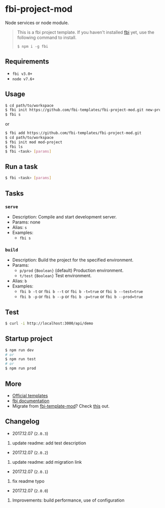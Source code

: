 # fbi-project-mod
Node services or node module.

> This is a fbi project template. If you haven't installed [fbi](https://github.com/AlloyTeam/fbi) yet, use the following command to install.
>
> `$ npm i -g fbi`
## Requirements
- `fbi v3.0+`
- `node v7.6+`

## Usage
```bash
$ cd path/to/workspace
$ fbi init https://github.com/fbi-templates/fbi-project-mod.git new-project  
$ fbi s                      
```

or

```bash
$ fbi add https://github.com/fbi-templates/fbi-project-mod.git
$ cd path/to/workspace
$ fbi init mod mod-project
$ fbi ls 
$ fbi <task> [params]
```

## Run a task
```bash
$ fbi <task> [params]
```

## Tasks

### `serve`
- Description: Compile and start development server.
- Params: none
- Alias: `s`
- Examples:
  - `fbi s`

### `build`
- Description: Build the project for the specified environment.
- Params:
  - `p/prod` `{Boolean}` (default) Production environment.
  - `t/test` `{Boolean}` Test environment.
- Alias: `b`
- Examples:
  - `fbi b -t` or `fbi b --t` or `fbi b -t=true` or `fbi b --test=true`
  - `fbi b -p` or `fbi b --p` or `fbi b -p=true` or `fbi b --prod=true`

## Test
```bash
$ curl -i http://localhost:3000/api/demo
```
## Startup project
```bash
$ npm run dev
# or
$ npm run test
# or
$ npm run prod
```
## More
- [Official templates](https://github.com/fbi-templates)
- [fbi documentation](https://neikvon.gitbooks.io/fbi/content/)
- Migrate from [fbi-template-mod](https://github.com/neikvon/fbi-template-mod)? Check [this](https://github.com/fbi-templates/fbi-task-migrate) out.

## Changelog

- 2017.12.07  (`2.0.3`)
1. update readme: add test description

- 2017.12.07  (`2.0.2`)
1. update readme: add migration link

- 2017.12.07  (`2.0.1`)
1. fix readme typo

- 2017.12.07  (`2.0.0`)
1. Improvements: build performance, use of configuration